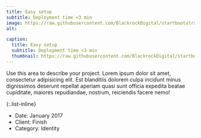 ```yaml
---
title: Easy setup
subtitle: Deployment time <3 min
image: https://raw.githubusercontent.com/BlackrockDigital/startbootstrap-agency/master/src/assets/img/portfolio/03-full.jpg
alt:

caption:
  title: Easy setup
  subtitle: Deployment time <3 min
  thumbnail: https://raw.githubusercontent.com/BlackrockDigital/startbootstrap-agency/master/src/assets/img/portfolio/03-thumbnail.jpg
---
```

Use this area to describe your project. Lorem ipsum dolor sit amet, consectetur adipisicing elit. Est blanditiis dolorem culpa incidunt minus dignissimos deserunt repellat aperiam quasi sunt officia expedita beatae cupiditate, maiores repudiandae, nostrum, reiciendis facere nemo!

{:.list-inline}
- Date: January 2017
- Client: Finish
- Category: Identity
